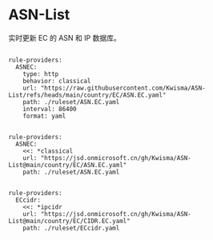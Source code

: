 
# ASN-List

实时更新 EC 的 ASN 和 IP 数据库。

<pre><code class="language-javascript">
rule-providers:
  ASNEC:
    type: http
    behavior: classical
    url: "https://raw.githubusercontent.com/Kwisma/ASN-List/refs/heads/main/country/EC/ASN.EC.yaml"
    path: ./ruleset/ASN.EC.yaml
    interval: 86400
    format: yaml
</code></pre>

<pre><code class="language-javascript">
rule-providers:
  ASNEC:
    <<: *classical
    url: "https://jsd.onmicrosoft.cn/gh/Kwisma/ASN-List@main/country/EC/ASN.EC.yaml"
    path: ./ruleset/ASN.EC.yaml
</code></pre>

<pre><code class="language-javascript">
rule-providers:
  ECcidr:
    <<: *ipcidr
    url: "https://jsd.onmicrosoft.cn/gh/Kwisma/ASN-List@main/country/EC/CIDR.EC.yaml"
    path: ./ruleset/ECcidr.yaml
</code></pre>